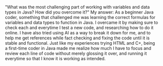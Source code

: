 "What was the most challenging part of working with variables and data types in Java? How did you overcome it?"
My answer: As a beginner Java coder, something that challenged me was learning the correct formulas for variables and data types to function in Java. I overcame it by making sure to check each and everytime I test a new code,
and researching how to do it online. I have also tried using AI as a way to break it down for me, and to help me get references while fact checking and fixing the code until it is stable and functional. Just like my experiences
trying HTML and C+, being a first-time coder in Java made me realize how much I have to focus and review each line of code without merely glossing it over, and running it everytime so that I know it is working as intended.
